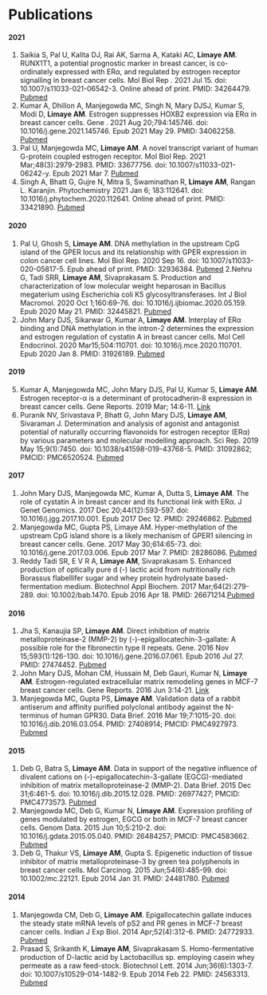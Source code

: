 # Publications

#### 2021
1. Saikia S, Pal U, Kalita DJ, Rai AK, Sarma A, Kataki AC, **Limaye AM**. RUNX1T1, a potential prognostic marker in breast cancer, is co-ordinately expressed with ERα, and regulated by estrogen receptor signalling in breast cancer cells. Mol Biol Rep . 2021 Jul 15. doi: 10.1007/s11033-021-06542-3. Online ahead of print. PMID: 34264479. [Pubmed](https://pubmed.ncbi.nlm.nih.gov/34264479/)
2. Kumar A, Dhillon A, Manjegowda MC, Singh N, Mary DJSJ, Kumar S, Modi D, **Limaye AM**. Estrogen suppresses HOXB2 expression via ERα in breast cancer cells. Gene . 2021 Aug 20;794:145746. doi: 10.1016/j.gene.2021.145746. Epub 2021 May 29. PMID: 34062258. [Pubmed](https://pubmed.ncbi.nlm.nih.gov/34062258/)
3. Pal U, Manjegowda MC, **Limaye AM**. A novel transcript variant of human G-protein coupled estrogen receptor. Mol Biol Rep. 2021 Mar;48(3):2979-2983. PMID: 33677756. doi: 10.1007/s11033-021-06242-y. Epub 2021 Mar 7. [Pubmed](https://pubmed.ncbi.nlm.nih.gov/33677756/)
4. Singh A, Bhatt G, Gujre N, Mitra S, Swaminathan R, **Limaye AM**, Rangan L. Karanjin. Phytochemistry 2021 Jan 6; 183:112641. doi: 10.1016/j.phytochem.2020.112641. Online ahead of print. PMID: 33421890. [Pubmed](https://pubmed.ncbi.nlm.nih.gov/33421890/)

#### 2020
1. Pal U, Ghosh S, **Limaye AM**. DNA methylation in the upstream CpG island of the GPER locus and its relationship with GPER expression in colon cancer cell lines. Mol Biol Rep. 2020 Sep 16. doi: 10.1007/s11033-020-05817-5. Epub ahead of print. PMID: 32936384. [Pubmed](https://pubmed.ncbi.nlm.nih.gov/32936384/)
2.Nehru G, Tadi SRR, **Limaye AM**, Sivaprakasam S. Production and characterization of low molecular weight heparosan in Bacillus megaterium using Escherichia coli K5 glycosyltransferases. Int J Biol Macromol. 2020 Oct 1;160:69-76. doi: 10.1016/j.ijbiomac.2020.05.159. Epub 2020 May 21. PMID: 32445821. [Pubmed](https://pubmed.ncbi.nlm.nih.gov/32445821/)
3. John Mary DJS, Sikarwar G, Kumar A, **Limaye AM**. Interplay of ERα binding and DNA methylation in the intron-2 determines the expression and estrogen regulation of cystatin A in breast cancer cells. Mol Cell Endocrinol. 2020 Mar15;504:110701. doi: 10.1016/j.mce.2020.110701. Epub 2020 Jan 8. PMID: 31926189. [Pubmed](https://pubmed.ncbi.nlm.nih.gov/31926189/)

#### 2019
5. Kumar A, Manjegowda MC, John Mary DJS, Pal U, Kumar S, **Limaye AM**. Estrogen receptor-α is a determinant of protocadherin-8 expression in breast cancer cells. Gene Reports. 2019 Mar; 14:6-11. [Link](https://www.sciencedirect.com/science/article/pii/S2452014418301353)
6. Puranik NV, Srivastava P, Bhatt G, John Mary DJS, **Limaye AM**, Sivaraman J. Determination and analysis of agonist and antagonist potential of naturally occurring flavonoids for estrogen receptor (ERα) by various parameters and molecular modelling approach. Sci Rep. 2019 May 15;9(1):7450. doi: 10.1038/s41598-019-43768-5. PMID: 31092862; PMCID: PMC6520524. [Pubmed](https://pubmed.ncbi.nlm.nih.gov/31092862/)

#### 2017
1. John Mary DJS, Manjegowda MC, Kumar A, Dutta S, **Limaye AM**. The role of cystatin A in breast cancer and its functional link with ERα. J Genet Genomics. 2017 Dec 20;44(12):593-597. doi: 10.1016/j.jgg.2017.10.001. Epub 2017 Dec 12. PMID: 29246862. [Pubmed](https://pubmed.ncbi.nlm.nih.gov/29246862/)
2. Manjegowda MC, Gupta PS, Limaye AM. Hyper-methylation of the upstream CpG island shore is a likely mechanism of GPER1 silencing in breast cancer cells. Gene. 2017 May 30;614:65-73. doi: 10.1016/j.gene.2017.03.006. Epub 2017 Mar 7. PMID: 28286086. [Pubmed](https://pubmed.ncbi.nlm.nih.gov/28286086/)
3.  Reddy Tadi SR, E V R A, **Limaye AM**, Sivaprakasam S. Enhanced production of optically pure d (-) lactic acid from nutritionally rich Borassus flabellifer sugar and whey protein hydrolysate based-fermentation medium. Biotechnol Appl Biochem. 2017 Mar;64(2):279-289. doi: 10.1002/bab.1470. Epub 2016 Apr 18. PMID: 26671214.[Pubmed](https://pubmed.ncbi.nlm.nih.gov/26671214/)

#### 2016
1. Jha S, Kanaujia SP, **Limaye AM**. Direct inhibition of matrix metalloproteinase-2 (MMP-2) by (-)-epigallocatechin-3-gallate: A possible role for the fibronectin type II repeats. Gene. 2016 Nov 15;593(1):126-130. doi: 10.1016/j.gene.2016.07.061. Epub 2016 Jul 27. PMID: 27474452. [Pubmed](https://pubmed.ncbi.nlm.nih.gov/27474452/)
1. John Mary DJS, Mohan CM, Hussain M, Deb Gauri, Kumar N, **Limaye AM**. Estrogen-regulated extracellular matrix remodeling genes in MCF-7 breast cancer cells. Gene Reports. 2016 Jun 3:14-21. [Link](https://www.sciencedirect.com/science/article/pii/S2452014416000054)
2. Manjegowda MC, Gupta PS, **Limaye AM**. Validation data of a rabbit antiserum and affinity purified polyclonal antibody against the N-terminus of human GPR30. Data Brief. 2016 Mar 19;7:1015-20. doi: 10.1016/j.dib.2016.03.054. PMID: 27408914; PMCID: PMC4927973. [Pubmed](https://pubmed.ncbi.nlm.nih.gov/27408914/)

#### 2015
1. Deb G, Batra S, **Limaye AM**. Data in support of the negative influence of divalent cations on (-)-epigallocatechin-3-gallate (EGCG)-mediated inhibition of matrix metalloproteinase-2 (MMP-2). Data Brief. 2015 Dec 31;6:461-5. doi: 10.1016/j.dib.2015.12.028. PMID: 26977427; PMCID: PMC4773573. [Pubmed](https://pubmed.ncbi.nlm.nih.gov/26977427/)
2. Manjegowda MC, Deb G, Kumar N, **Limaye AM**. Expression profiling of genes modulated by estrogen, EGCG or both in MCF-7 breast cancer cells. Genom Data. 2015 Jun 10;5:210-2. doi: 10.1016/j.gdata.2015.05.040. PMID: 26484257; PMCID: PMC4583662. [Pubmed](https://pubmed.ncbi.nlm.nih.gov/26484257/)
3. Deb G, Thakur VS, **Limaye AM**, Gupta S. Epigenetic induction of tissue inhibitor of matrix metalloproteinase-3 by green tea polyphenols in breast cancer cells. Mol Carcinog. 2015 Jun;54(6):485-99. doi: 10.1002/mc.22121. Epub 2014 Jan 31. PMID: 24481780. [Pubmed](https://pubmed.ncbi.nlm.nih.gov/24481780/)

#### 2014
1. Manjegowda CM, Deb G, **Limaye AM**. Epigallocatechin gallate induces the steady state mRNA levels of pS2 and PR genes in MCF-7 breast cancer cells. Indian J Exp Biol. 2014 Apr;52(4):312-6. PMID: 24772933. [Pubmed](https://pubmed.ncbi.nlm.nih.gov/24772933/)
2. Prasad S, Srikanth K, **Limaye AM**, Sivaprakasam S. Homo-fermentative production of D-lactic acid by Lactobacillus sp. employing casein whey permeate as a raw feed-stock. Biotechnol Lett. 2014 Jun;36(6):1303-7. doi: 10.1007/s10529-014-1482-9. Epub 2014 Feb 22. PMID: 24563313. [Pubmed](https://pubmed.ncbi.nlm.nih.gov/24563313/)

